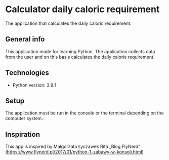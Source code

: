 # Calculator daily caloric requirement
The application that calculates the daily caloric requirement.

## General info
This application made for learning Python. 
The application collects data from the user and on this basis calculates the daily calorie requirement.

## Technologies

* Python version: 3.9.1

## Setup

The application must be run in the console or the terminal depending on the computer system.

## Inspiration
This app is inspired by Małgorzata Łyczawek Rita „Blog FlyNerd”
(https://www.flynerd.pl/2017/01/python-1-zabawy-w-konsoli.html)
